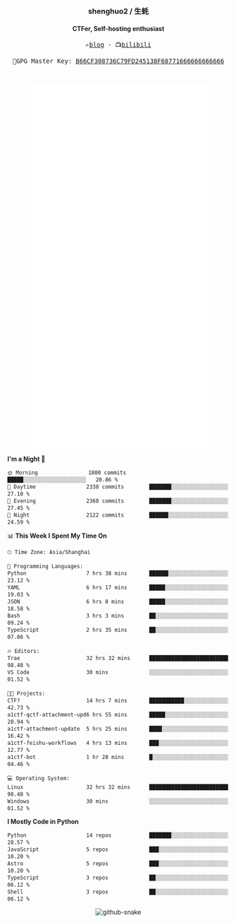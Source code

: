 <h3 align="center"> shenghuo2 / 生蚝 </h3>
<h4 align="center" >CTFer, Self-hosting enthusiast</h3>


<p align="center">
  <samp>
    ✍️<a href="https://blog.shenghuo2.top/">blog</a> -
    📺<a href="https://space.bilibili.com/85894935">bilibili</a>
  </samp>
</p>
<p align="center">
  <samp>
     🔐GPG Master Key: <a align="center" href="https://github.com/shenghuo2.gpg">B66CF308736C79FD245138F68771666666666666</a>
  </samp>
</p>
<br>
<p align="center">
  <a href="https://github.com/shenghuo2">
    <img width="400" align="top" src="https://github.com/shenghuo2/shenghuo2/blob/main/metrics.left.svg" />
  </a>
  <a href="https://github.com/shenghuo2">
    <img width="400" align="top" src="https://github.com/shenghuo2/shenghuo2/blob/main/metrics.right.svg" />
  </a>
</p>


<!--START_SECTION:waka-->
**I'm a Night 🦉** 

```text
🌞 Morning                1800 commits        █████░░░░░░░░░░░░░░░░░░░░   20.86 % 
🌆 Daytime                2338 commits        ███████░░░░░░░░░░░░░░░░░░   27.10 % 
🌃 Evening                2368 commits        ███████░░░░░░░░░░░░░░░░░░   27.45 % 
🌙 Night                  2122 commits        ██████░░░░░░░░░░░░░░░░░░░   24.59 % 
```


📊 **This Week I Spent My Time On** 

```text
🕑︎ Time Zone: Asia/Shanghai

💬 Programming Languages: 
Python                   7 hrs 38 mins       ██████░░░░░░░░░░░░░░░░░░░   23.12 % 
YAML                     6 hrs 17 mins       █████░░░░░░░░░░░░░░░░░░░░   19.03 % 
JSON                     6 hrs 8 mins        █████░░░░░░░░░░░░░░░░░░░░   18.58 % 
Bash                     3 hrs 3 mins        ██░░░░░░░░░░░░░░░░░░░░░░░   09.24 % 
TypeScript               2 hrs 35 mins       ██░░░░░░░░░░░░░░░░░░░░░░░   07.86 % 

🔥 Editors: 
Trae                     32 hrs 32 mins      █████████████████████████   98.48 % 
VS Code                  30 mins             ░░░░░░░░░░░░░░░░░░░░░░░░░   01.52 % 

🐱‍💻 Projects: 
CTF?                     14 hrs 7 mins       ███████████░░░░░░░░░░░░░░   42.73 % 
a1ctf-qctf-attachment-upd6 hrs 55 mins       █████░░░░░░░░░░░░░░░░░░░░   20.94 % 
a1ctf-attachment-update  5 hrs 25 mins       ████░░░░░░░░░░░░░░░░░░░░░   16.42 % 
a1ctf-feishu-workflows   4 hrs 13 mins       ███░░░░░░░░░░░░░░░░░░░░░░   12.77 % 
a1ctf-bot                1 hr 28 mins        █░░░░░░░░░░░░░░░░░░░░░░░░   04.46 % 

💻 Operating System: 
Linux                    32 hrs 32 mins      █████████████████████████   98.48 % 
Windows                  30 mins             ░░░░░░░░░░░░░░░░░░░░░░░░░   01.52 % 
```

**I Mostly Code in Python** 

```text
Python                   14 repos            ███████░░░░░░░░░░░░░░░░░░   28.57 % 
JavaScript               5 repos             ███░░░░░░░░░░░░░░░░░░░░░░   10.20 % 
Astro                    5 repos             ███░░░░░░░░░░░░░░░░░░░░░░   10.20 % 
TypeScript               3 repos             ██░░░░░░░░░░░░░░░░░░░░░░░   06.12 % 
Shell                    3 repos             ██░░░░░░░░░░░░░░░░░░░░░░░   06.12 % 
```




<!--END_SECTION:waka-->


<div align="center">
  <picture>
    <source media="(prefers-color-scheme: dark)" srcset="https://gist.githubusercontent.com/shenghuo2/bfce20b14ab0484cef03bae6e60e0b3a/raw/github-snake-dark.svg" />
    <source media="(prefers-color-scheme: light)" srcset="https://gist.githubusercontent.com/shenghuo2/bfce20b14ab0484cef03bae6e60e0b3a/raw/github-snake.svg" />
    <img alt="github-snake" src="https://gist.githubusercontent.com/shenghuo2/bfce20b14ab0484cef03bae6e60e0b3a/raw/github-snake.svg" />
  </picture>
</div>

<!--
**shenghuo2/shenghuo2** is a ✨ _special_ ✨ repository because its `README.md` (this file) appears on your GitHub profile.

Here are some ideas to get you started:

- 🔭 I’m currently working on ...
- 🌱 I’m currently learning ...
- 👯 I’m looking to collaborate on ...
- 🤔 I’m looking for help with ...
- 💬 Ask me about ...
- 📫 How to reach me: ...
- 😄 Pronouns: ...
- ⚡ Fun fact: ...
-->
